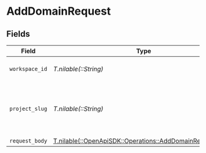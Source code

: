# AddDomainRequest


## Fields

| Field                                                                                                        | Type                                                                                                         | Required                                                                                                     | Description                                                                                                  |
| ------------------------------------------------------------------------------------------------------------ | ------------------------------------------------------------------------------------------------------------ | ------------------------------------------------------------------------------------------------------------ | ------------------------------------------------------------------------------------------------------------ |
| `workspace_id`                                                                                               | *T.nilable(::String)*                                                                                        | :heavy_minus_sign:                                                                                           | The ID of the workspace.                                                                                     |
| `project_slug`                                                                                               | *T.nilable(::String)*                                                                                        | :heavy_minus_sign:                                                                                           | The slug of the project. This field is deprecated – use `workspaceId` instead.                               |
| `request_body`                                                                                               | [T.nilable(::OpenApiSDK::Operations::AddDomainRequestBody)](../../models/operations/adddomainrequestbody.md) | :heavy_minus_sign:                                                                                           | N/A                                                                                                          |